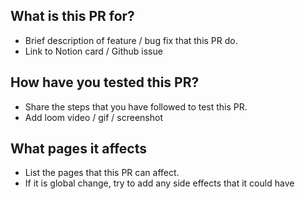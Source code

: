 ## What is this PR for?

* Brief description of feature / bug fix that this PR do.
* Link to Notion card / Github issue

## How have you tested this PR?

* Share the steps that you have followed to test this PR.
* Add loom video / gif / screenshot

## What pages it affects

* List the pages that this PR can affect.
* If it is global change, try to add any side effects that it could have
